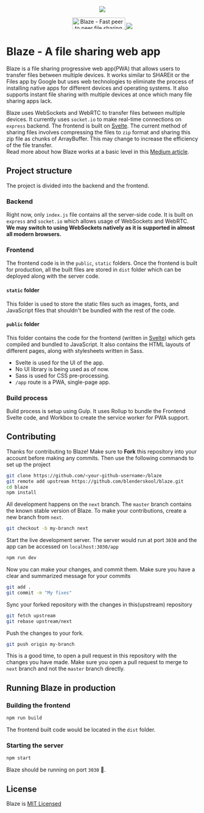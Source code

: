 <p align="center">
  <a href="https://blaze.unubo.app">
    <img src="https://github.com/blenderskool/blaze/blob/master/static/images/apple-touch-icon-152x152.png">
  </a>
</p>

<p align="center">
  <a href="https://www.producthunt.com/posts/blaze-2?utm_source=badge-top-post-badge&utm_medium=badge&utm_souce=badge-blaze-2" target="_blank">
    <img src="https://api.producthunt.com/widgets/embed-image/v1/top-post-badge.svg?post_id=174403&theme=dark&period=daily" alt="Blaze - Fast peer to peer file sharing web app ⚡ | Product Hunt Embed" style="width: 139px; height: 30px;" width="139px" height="30px" />
  </a>
  <a title="MadeWithSvelte.com Shield" href="https://madewithsvelte.com/p/blaze/shield-link">
    <img src="https://madewithsvelte.com/storage/repo-shields/1916-shield.svg"/>
  </a>
</p>


# Blaze - A file sharing web app
Blaze is a file sharing progressive web app(PWA) that allows users to transfer files between multiple devices.
It works similar to SHAREit or the Files app by Google but uses web technologies to eliminate the process of installing
native apps for different devices and operating systems. It also supports instant file sharing with multiple devices at once which many file sharing apps lack.

Blaze uses WebSockets and WebRTC to transfer files between multiple devices.
It currently uses `socket.io` to make real-time connections on `express` backend. The frontend is built on [Svelte](https://svelte.dev).
The current method of sharing files involves compressing the files to `zip` format and sharing this zip file as chunks of ArrayBuffer. This may change to increase the efficiency of the file transfer.  
Read more about how Blaze works at a basic level in this [Medium article](https://medium.com/@AkashHamirwasia/new-ways-of-sharing-files-across-devices-over-the-web-using-webrtc-2554abaeb2e6).


## Project structure
The project is divided into the backend and the frontend.


### Backend
Right now, only `index.js` file contains all the server-side code. It is built on `express` and `socket.io` which allows usage of WebSockets and WebRTC. **We may switch to using WebSockets natively as it is supported in almost all modern browsers.**

### Frontend
The frontend code is in the `public`, `static` folders. Once the frontend is built for production, all the built files are stored in `dist` folder which can be deployed along with the server code.

#### `static` folder
This folder is used to store the static files such as images, fonts, and JavaScript files that shouldn't be bundled with the rest of the code.

#### `public` folder
This folder contains the code for the frontend (written in [Svelte](https://svelte.dev/)) which gets compiled and bundled to JavaScript. It also contains the HTML layouts of different pages, along with stylesheets written in Sass.

- Svelte is used for the UI of the app.
- No UI library is being used as of now.
- Sass is used for CSS pre-processing.
- `/app` route is a PWA, single-page app.


### Build process
Build process is setup using Gulp. It uses Rollup to bundle the Frontend Svelte code, and Workbox to create the service worker for PWA support.

## Contributing
Thanks for contributing to Blaze! Make sure to **Fork** this repository into your account before making any commits. Then use the following commands to set up the project
```bash
git clone https://github.com/<your-github-username>/blaze
git remote add upstream https://github.com/blenderskool/blaze.git
cd blaze
npm install
```

All development happens on the `next` branch. The `master` branch contains the known stable version of Blaze. To make your contributions, create a new branch from `next`.
```bash
git checkout -b my-branch next
```

Start the live development server. The server would run at port `3030` and the app can be accessed on `localhost:3030/app`
```bash
npm run dev
```

Now you can make your changes, and commit them. Make sure you have a clear and summarized message for your commits
```bash
git add .
git commit -m "My fixes"
```

Sync your forked repository with the changes in this(upstream) repository
```bash
git fetch upstream
git rebase upstream/next
```

Push the changes to your fork.
```bash
git push origin my-branch
```

This is a good time, to open a pull request in this repository with the changes you have made. Make sure you open a pull request to merge to `next` branch and not the `master` branch directly.


## Running Blaze in production

### Building the frontend
```bash
npm run build
```
The frontend built code would be located in the `dist` folder.


### Starting the server
```bash
npm start
```
Blaze should be running on port `3030` :tada:.

## License
Blaze is [MIT Licensed](https://github.com/blenderskool/blaze/blob/master/LICENSE.md)
